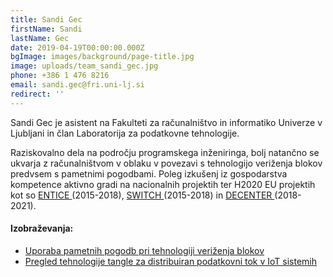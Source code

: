 ```yaml
---
title: Sandi Gec
firstName: Sandi
lastName: Gec
date: 2019-04-19T00:00:00.000Z
bgImage: images/background/page-title.jpg
image: uploads/team_sandi_gec.jpg
phone: +386 1 476 8216
email: sandi.gec@fri.uni-lj.si
redirect: ''
---
```

Sandi Gec je asistent na Fakulteti za računalništvo in informatiko Univerze v Ljubljani in član Laboratorija za podatkovne tehnologije. 

Raziskovalno dela na področju programskega inženiringa, bolj natančno se ukvarja z računalništvom v oblaku v povezavi s tehnologijo veriženja blokov predvsem s pametnimi pogodbami. Poleg izkušenj iz gospodarstva kompetence aktivno gradi na nacionalnih projektih ter H2020 EU projektih kot so [ENTICE ](http://www.entice-project.eu/)(2015-2018), [SWITCH ](http://www.switchproject.eu/)(2015-2018) in [DECENTER ](https://www.decenter-project.eu/)(2018-2021).



#### Izobraževanja:

* [Uporaba pametnih pogodb pri tehnologiji veriženja blokov](https://akademijafri.si/izobrazevanja/za-podjetja/uporaba_pametnih_pogodb_pri_tehnologiji_verizenja_blokov/)
* [Pregled tehnologije tangle za distribuiran podatkovni tok v IoT sistemih](https://akademijafri.si/izobrazevanja/za-podjetja/pregled_tehnologije_tangle_za_distribuiran_podatkovni_tok_v_iot_sistemih/)
